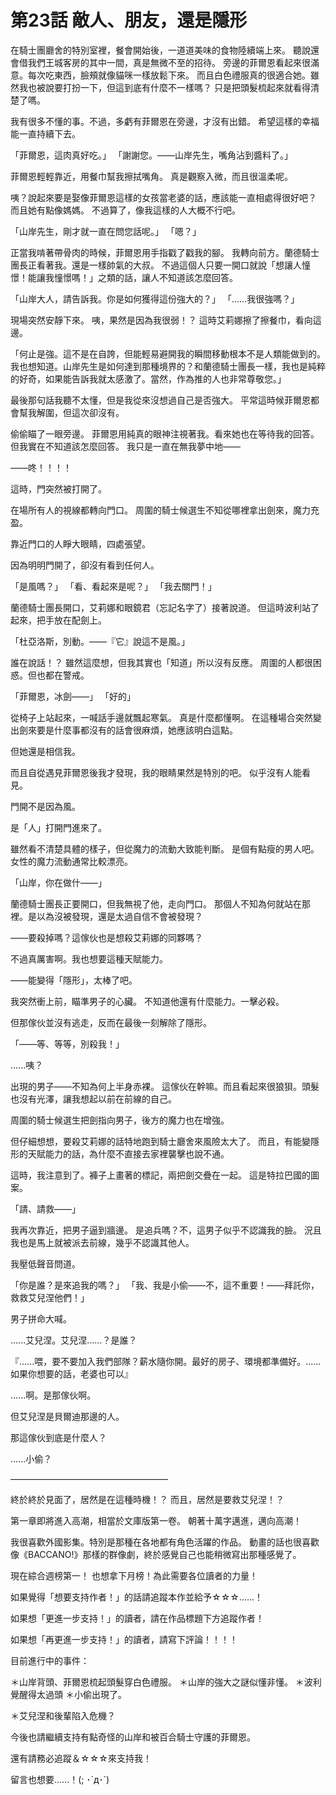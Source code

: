 # 第23話 敵人、朋友，還是隱形

在騎士團廳舍的特別室裡，餐會開始後，一道道美味的食物陸續端上來。
聽說還會借我們王城客房的其中一間，真是無微不至的招待。
旁邊的菲爾恩看起來很滿意。每次吃東西，臉頰就像貓咪一樣放鬆下來。
而且白色禮服真的很適合她。雖然我也被說要打扮一下，但這到底有什麼不一樣嗎？
只是把頭髮梳起來就看得清楚了嗎。

我有很多不懂的事。不過，多虧有菲爾恩在旁邊，才沒有出錯。
希望這樣的幸福能一直持續下去。

「菲爾恩，這肉真好吃。」
「謝謝您。——山岸先生，嘴角沾到醬料了。」

菲爾恩輕輕靠近，用餐巾幫我擦拭嘴角。
真是觀察入微，而且很溫柔呢。

咦？說起來要是娶像菲爾恩這樣的女孩當老婆的話，應該能一直相處得很好吧？
而且她有點像媽媽。
不過算了，像我這樣的人大概不行吧。

「山岸先生，剛才就一直在問您話呢。」
「嗯？」

正當我啃著帶骨肉的時候，菲爾恩用手指戳了戳我的腳。
我轉向前方。蘭德騎士團長正看著我。還是一樣帥氣的大叔。
不過這個人只要一開口就說「想讓人憧憬！能讓我憧憬嗎！」之類的話，讓人不知道該怎麼回答。

「山岸大人，請告訴我。你是如何獲得這份強大的？」
「......我很強嗎？」

現場突然安靜下來。
咦，果然是因為我很弱！？
這時艾莉娜擦了擦餐巾，看向這邊。

「何止是強。這不是在自誇，但能輕易避開我的瞬間移動根本不是人類能做到的。我也想知道。山岸先生是如何達到那種境界的？和蘭德騎士團長一樣，我也是純粹的好奇，如果能告訴我就太感激了。當然，作為推的人也非常尊敬您。」

最後那句話我聽不太懂，但是我從來沒想過自己是否強大。
平常這時候菲爾恩都會幫我解圍，但這次卻沒有。

偷偷瞄了一眼旁邊。
菲爾恩用純真的眼神注視著我。看來她也在等待我的回答。
但我實在不知道該怎麼回答。
我只是一直在無我夢中地——

——咚！！！！

這時，門突然被打開了。

在場所有人的視線都轉向門口。
周圍的騎士候選生不知從哪裡拿出劍來，魔力充盈。

靠近門口的人睜大眼睛，四處張望。

因為明明門開了，卻沒有看到任何人。

「是風嗎？」
「看、看起來是呢？」
「我去關門！」

蘭德騎士團長開口，艾莉娜和眼鏡君（忘記名字了）接著說道。
但這時波利站了起來，把手放在配劍上。

「杜亞洛斯，別動。——『它』說這不是風。」

誰在說話！？
雖然這麼想，但我其實也「知道」所以沒有反應。
周圍的人都很困惑。但也都在警戒。

「菲爾恩，冰劍——」
「好的」

從椅子上站起來，一喊話手邊就飄起寒氣。
真是什麼都懂啊。
在這種場合突然變出劍來要是什麼事都沒有的話會很麻煩，她應該明白這點。

但她還是相信我。

而且自從遇見菲爾恩後我才發現，我的眼睛果然是特別的吧。
似乎沒有人能看見。

門開不是因為風。

是「人」打開門進來了。

雖然看不清楚具體的樣子，但從魔力的流動大致能判斷。
是個有點瘦的男人吧。
女性的魔力流動通常比較漂亮。

「山岸，你在做什——」

蘭德騎士團長正要開口，但我無視了他，走向門口。
那個人不知為何就站在那裡。是以為沒被發現，還是太過自信不會被發現？

——要殺掉嗎？這傢伙也是想殺艾莉娜的同夥嗎？

不過真厲害啊。我也想要這種天賦能力。

——能變得「隱形」，太棒了吧。

我突然衝上前，瞄準男子的心臟。
不知道他還有什麼能力。一擊必殺。

但那傢伙並沒有逃走，反而在最後一刻解除了隱形。

「——等、等等，別殺我！」

......咦？

出現的男子——不知為何上半身赤裸。
這傢伙在幹嘛。而且看起來很狼狽。頭髮也沒有光澤，讓我想起以前在前線的自己。

周圍的騎士候選生把劍指向男子，後方的魔力也在增強。

但仔細想想，要殺艾莉娜的話特地跑到騎士廳舍來風險太大了。
而且，有能變隱形的天賦能力的話，為什麼不直接去家裡襲擊也說不通。

這時，我注意到了。褲子上畫著的標記，兩把劍交疊在一起。
這是特拉巴國的圖案。

「請、請救——」

我再次靠近，把男子逼到牆邊。
是追兵嗎？不，這男子似乎不認識我的臉。
況且我也是馬上就被派去前線，幾乎不認識其他人。

我壓低聲音問道。

「你是誰？是來追我的嗎？」
「我、我是小偷——不，這不重要！——拜託你，救救艾兒涅他們！」

男子拼命大喊。

......艾兒涅。艾兒涅......？是誰？

『......喂，要不要加入我們部隊？薪水隨你開。最好的房子、環境都準備好。......如果你想要的話，老婆也可以』

......啊。是那傢伙啊。

但艾兒涅是貝爾迪那邊的人。

那這傢伙到底是什麼人？

......小偷？

——————————————————

終於終於見面了，居然是在這種時機！？
而且，居然是要救艾兒涅！？

第一章即將進入高潮，相當於文庫版第一卷。
朝著十萬字邁進，邁向高潮！

我很喜歡外國影集。特別是那種在各地都有角色活躍的作品。
動畫的話也很喜歡像《BACCANO!》那樣的群像劇，終於感覺自己也能稍微寫出那種感覺了。

現在綜合週榜第一！
也想拿下月榜！為此需要各位讀者的力量！

如果覺得「想要支持作者！」的話請追蹤本作並給予☆☆☆......！

如果想「更進一步支持！」的讀者，請在作品標題下方追蹤作者！

如果想「再更進一步支持！」的讀者，請寫下評論！！！！

目前進行中的事件：

＊山岸背頭、菲爾恩梳起頭髮穿白色禮服。
＊山岸的強大之謎似懂非懂。
＊波利覺醒得太過頭
＊小偷出現了。

＊艾兒涅和後輩陷入危機？

今後也請繼續支持有點奇怪的山岸和被百合騎士守護的菲爾恩。

還有請務必追蹤＆☆☆☆來支持我！

留言也想要......！(; ･`д･´)